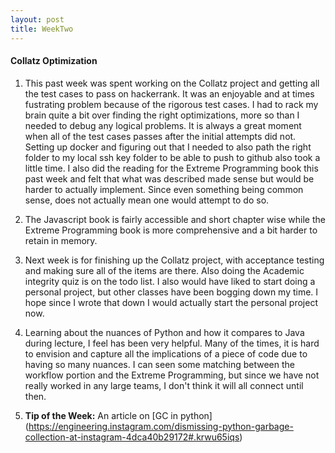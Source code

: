 ```yaml
---
layout: post
title: WeekTwo
---
```


#### Collatz Optimization

1. This past week was spent working on the Collatz project and getting all the test cases to pass on hackerrank. It was an enjoyable and at times fustrating problem because of the rigorous test cases. I had to rack my brain quite a bit over finding the right optimizations, more so than I needed to debug any logical problems. It is always a great moment when all of the test cases passes after the initial attempts did not. Setting up docker and figuring out that I needed to also path the right folder to my local ssh key folder to be able to push to github also took a little time. I also did the reading for the Extreme Programming book this past week and felt that what was described made sense but would be harder to actually implement. Since even something being common sense, does not actually mean one would attempt to do so. 

2. The Javascript book is fairly accessible and short chapter wise while the Extreme Programming book is more comprehensive and a bit harder to retain in memory. 

3. Next week is for finishing up the Collatz project, with acceptance testing and making sure all of the items are there. Also doing the Academic integrity quiz is on the todo list. I also would have liked to start doing a personal project, but other classes have been bogging down my time. I hope since I wrote that down I would actually start the personal project now.

4. Learning about the nuances of Python and how it compares to Java during lecture, I feel has been very helpful. Many of the times, it is hard to envision and capture all the implications of a piece of code due to having so many nuances. I can seen some matching between the workflow portion and the Extreme Programming, but since we have not really worked in any large teams, I don't think it will all connect until then.

5. **Tip of the Week:** An article on [GC in python] (https://engineering.instagram.com/dismissing-python-garbage-collection-at-instagram-4dca40b29172#.krwu65iqs)
